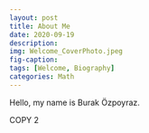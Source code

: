 ```yaml
---
layout: post
title: About Me
date: 2020-09-19
description: 
img: Welcome_CoverPhoto.jpeg
fig-caption: 
tags: [Welcome, Biography]
categories: Math
---
```


Hello, my name is Burak Özpoyraz.

COPY 2